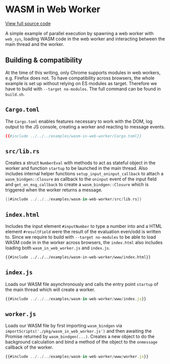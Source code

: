 # WASM in Web Worker

[View full source code][code]

[code]: https://github.com/rustwasm/wasm-bindgen/tree/master/examples/wasm-in-web-worker

A simple example of parallel execution by spawning a web worker with `web_sys`,
loading WASM code in the web worker and interacting between the main thread and
the worker.

## Building & compatibility

At the time of this writing, only Chrome supports modules in web workers, e.g.
Firefox does not. To have compatibility across browsers, the whole example is
set up without relying on ES modules as target. Therefore we have to build
with `--target no-modules`. The full command can be found in `build.sh`.

## `Cargo.toml`

The `Cargo.toml` enables features necessary to work with the DOM, log output to
the JS console, creating a worker and reacting to message events.

```toml
{{#include ../../../examples/wasm-in-web-worker/Cargo.toml}}
```

## `src/lib.rs`

Creates a struct `NumberEval` with methods to act as stateful object in the
worker and function `startup` to be launched in the main thread. Also includes
internal helper functions `setup_input_oninput_callback` to attach a
`wasm_bindgen::Closure` as callback to the `oninput` event of the input field
and `get_on_msg_callback` to create a `wasm_bindgen::Closure` which is triggered
when the worker returns a message.

```rust
{{#include ../../../examples/wasm-in-web-worker/src/lib.rs}}
```

## `index.html`

Includes the input element `#inputNumber` to type a number into and a HTML
element `#resultField` were the result of the evaluation even/odd is written to.
Since we require to build with `--target no-modules` to be able to load WASM
code in in the worker across browsers, the `index.html` also includes loading
both `wasm_in_web_worker.js` and `index.js`.

```html
{{#include ../../../examples/wasm-in-web-worker/www/index.html}}
```

## `index.js`

Loads our WASM file asynchronously and calls the entry point `startup` of the
main thread which will create a worker.

```js
{{#include ../../../examples/wasm-in-web-worker/www/index.js}}
```

## `worker.js`

Loads our WASM file by first importing `wasm_bindgen` via
`importScripts('./pkg/wasm_in_web_worker.js')` and then awaiting the Promise
returned by `wasm_bindgen(...)`. Creates a new object to do the background
calculation and bind a method of the object to the `onmessage` callback of the
worker.

```js
{{#include ../../../examples/wasm-in-web-worker/www/worker.js}}
```
